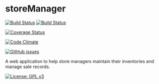 # storeManager

[![Build Status](https://travis-ci.com/hogum/storeManager.svg?branch=project-app)](https://travis-ci.com/hogum/storeManager)
[![Build Status](https://travis-ci.com/hogum/storeManager.svg?branch=master)](https://travis-ci.com/hogum/storeManager)

[![Coverage Status](https://coveralls.io/repos/github/hogum/storeManager/badge.svg)](https://coveralls.io/github/hogum/storeManager)


[![Code Climate](https://codeclimate.com/github/codeclimate/codeclimate/badges/gpa.svg)](https://codeclimate.com/github/hogum/storeManager)

[![GitHub issues](https://img.shields.io/github/issues/hogum/storeManager.svg?style=for-the-badge)](https://github.com/hogum/storeManager/issues)

A web application to help store managers maintain their inventories and manage sale records.





[![License: GPL v3](https://img.shields.io/badge/License-GPL%20v3-blue.svg)](https://www.gnu.org/licenses/gpl-3.0)
